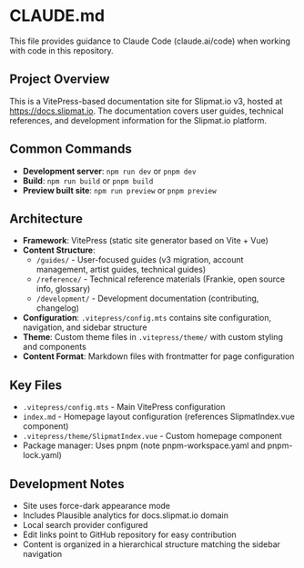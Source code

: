 # CLAUDE.md

This file provides guidance to Claude Code (claude.ai/code) when working with code in this repository.

## Project Overview

This is a VitePress-based documentation site for Slipmat.io v3, hosted at https://docs.slipmat.io. The documentation covers user guides, technical references, and development information for the Slipmat.io platform.

## Common Commands

- **Development server**: `npm run dev` or `pnpm dev`
- **Build**: `npm run build` or `pnpm build` 
- **Preview built site**: `npm run preview` or `pnpm preview`

## Architecture

- **Framework**: VitePress (static site generator based on Vite + Vue)
- **Content Structure**:
  - `/guides/` - User-focused guides (v3 migration, account management, artist guides, technical guides)
  - `/reference/` - Technical reference materials (Frankie, open source info, glossary)
  - `/development/` - Development documentation (contributing, changelog)
- **Configuration**: `.vitepress/config.mts` contains site configuration, navigation, and sidebar structure
- **Theme**: Custom theme files in `.vitepress/theme/` with custom styling and components
- **Content Format**: Markdown files with frontmatter for page configuration

## Key Files

- `.vitepress/config.mts` - Main VitePress configuration
- `index.md` - Homepage layout configuration (references SlipmatIndex.vue component)
- `.vitepress/theme/SlipmatIndex.vue` - Custom homepage component
- Package manager: Uses pnpm (note pnpm-workspace.yaml and pnpm-lock.yaml)

## Development Notes

- Site uses force-dark appearance mode
- Includes Plausible analytics for docs.slipmat.io domain
- Local search provider configured
- Edit links point to GitHub repository for easy contribution
- Content is organized in a hierarchical structure matching the sidebar navigation